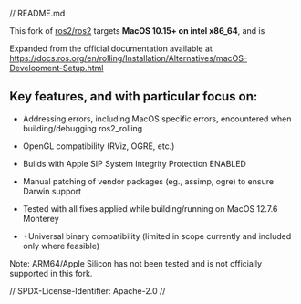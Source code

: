 // README.md

This fork of [ros2/ros2](https://github.com/ros2/ros2) targets **MacOS 10.15+ on intel x86_64**, and is

Expanded from the official documentation available at
https://docs.ros.org/en/rolling/Installation/Alternatives/macOS-Development-Setup.html



## Key features, and with particular focus on:

- Addressing errors, including MacOS specific errors, encountered when building/debugging ros2_rolling

- OpenGL compatibility (RViz, OGRE, etc.)

- Builds with Apple SIP System Integrity Protection ENABLED

- Manual patching of vendor packages (eg., assimp, ogre) to ensure Darwin support

- Tested with all fixes applied while building/running on MacOS 12.7.6 Monterey

- +Universal binary compatibility (limited in scope currently and included only where feasible)

Note: ARM64/Apple Silicon has not been tested and is not officially supported in this fork.




// SPDX-License-Identifier: Apache-2.0 //
